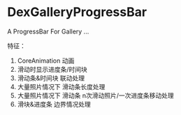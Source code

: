 # DexGalleryProgressBar
A ProgressBar For Gallery ...



特征：
1. CoreAnimation 动画
2. 滑动时显示进度条/时间块
3. 滑动条&时间块 联动处理
4. 大量照片情况下 滑动条长度处理
5. 大量照片情况下 滑动条 n次滑动照片/一次进度条移动处理
6. 滑块&进度条 边界情况处理
